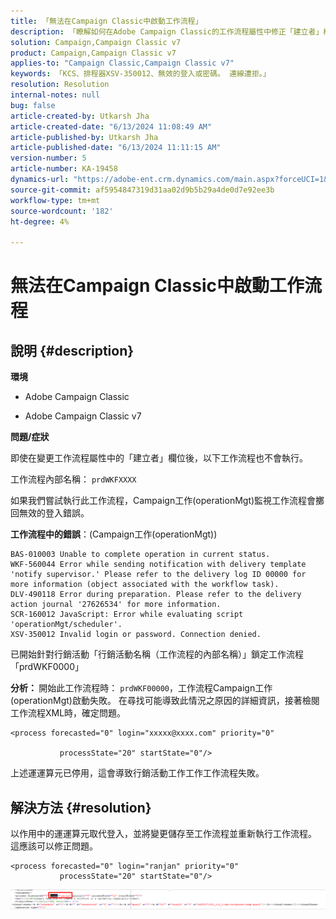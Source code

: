 ```yaml
---
title: 「無法在Campaign Classic中啟動工作流程」
description: 「瞭解如何在Adobe Campaign Classic的工作流程屬性中修正「建立者」欄位。」
solution: Campaign,Campaign Classic v7
product: Campaign,Campaign Classic v7
applies-to: "Campaign Classic,Campaign Classic v7"
keywords: 「KCS、排程器XSV-350012、無效的登入或密碼。 連線遭拒。」
resolution: Resolution
internal-notes: null
bug: false
article-created-by: Utkarsh Jha
article-created-date: "6/13/2024 11:08:49 AM"
article-published-by: Utkarsh Jha
article-published-date: "6/13/2024 11:11:15 AM"
version-number: 5
article-number: KA-19458
dynamics-url: "https://adobe-ent.crm.dynamics.com/main.aspx?forceUCI=1&pagetype=entityrecord&etn=knowledgearticle&id=29891f4e-7529-ef11-840a-00224808decd"
source-git-commit: af5954847319d31aa02d9b5b29a4de0d7e92ee3b
workflow-type: tm+mt
source-wordcount: '182'
ht-degree: 4%

---
```


# 無法在Campaign Classic中啟動工作流程

## 說明 {#description}


<b>環境</b>

- Adobe Campaign Classic

- Adobe Campaign Classic v7

<b>問題/症狀</b>

即使在變更工作流程屬性中的「建立者」欄位後，以下工作流程也不會執行。

工作流程內部名稱： ``prdWKFXXXX``

如果我們嘗試執行此工作流程，Campaign工作(operationMgt)監視工作流程會擲回無效的登入錯誤。

<b>工作流程中的錯誤</b>：(Campaign工作(operationMgt))




```
BAS-010003 Unable to complete operation in current status.
WKF-560044 Error while sending notification with delivery template 'notify supervisor.' Please refer to the delivery log ID 00000 for more information (object associated with the workflow task).
DLV-490118 Error during preparation. Please refer to the delivery action journal '27626534' for more information.
SCR-160012 JavaScript: Error while evaluating script 'operationMgt/scheduler'.
XSV-350012 Invalid login or password. Connection denied.
```




已開始針對行銷活動「行銷活動名稱（工作流程的內部名稱）」鎖定工作流程「prdWKF0000」

<b>分析： </b>
開始此工作流程時： `prdWKF00000`，工作流程Campaign工作(operationMgt)啟動失敗。 在尋找可能導致此情況之原因的詳細資訊，接著檢閱工作流程XML時，確定問題。




```
<process forecasted="0" login="xxxxx@xxxx.com" priority="0"

           processState="20" startState="0"/>
```




上述運運算元已停用，這會導致行銷活動工作工作工作流程失敗。


## 解決方法 {#resolution}


以作用中的運運算元取代登入，並將變更儲存至工作流程並重新執行工作流程。 這應該可以修正問題。




```
<process forecasted="0" login="ranjan" priority="0"
           processState="20" startState="0"/>
```






![](assets/852729f9-68d0-ec11-a7b5-0022480a8e40.png)
